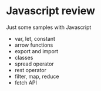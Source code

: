 # Javascript review
Just some samples with Javascript

- var, let, constant
- arrow functions
- export and import
- classes
- spread operator
- rest operator
- filter, map, reduce
- fetch API

